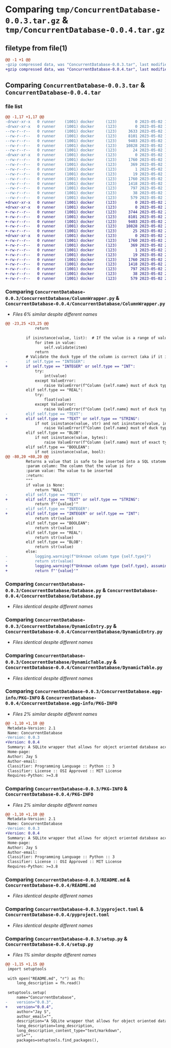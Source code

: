 # Comparing `tmp/ConcurrentDatabase-0.0.3.tar.gz` & `tmp/ConcurrentDatabase-0.0.4.tar.gz`

## filetype from file(1)

```diff
@@ -1 +1 @@
-gzip compressed data, was "ConcurrentDatabase-0.0.3.tar", last modified: Tue May  2 17:03:39 2023, max compression
+gzip compressed data, was "ConcurrentDatabase-0.0.4.tar", last modified: Tue May  2 21:09:45 2023, max compression
```

## Comparing `ConcurrentDatabase-0.0.3.tar` & `ConcurrentDatabase-0.0.4.tar`

### file list

```diff
@@ -1,17 +1,17 @@
-drwxr-xr-x   0 runner    (1001) docker     (123)        0 2023-05-02 17:03:39.855767 ConcurrentDatabase-0.0.3/
-drwxr-xr-x   0 runner    (1001) docker     (123)        0 2023-05-02 17:03:39.851767 ConcurrentDatabase-0.0.3/ConcurrentDatabase/
--rw-r--r--   0 runner    (1001) docker     (123)     3633 2023-05-02 17:03:26.000000 ConcurrentDatabase-0.0.3/ConcurrentDatabase/ColumnWrapper.py
--rw-r--r--   0 runner    (1001) docker     (123)     8101 2023-05-02 17:03:26.000000 ConcurrentDatabase-0.0.3/ConcurrentDatabase/Database.py
--rw-r--r--   0 runner    (1001) docker     (123)     9403 2023-05-02 17:03:26.000000 ConcurrentDatabase-0.0.3/ConcurrentDatabase/DynamicEntry.py
--rw-r--r--   0 runner    (1001) docker     (123)    10828 2023-05-02 17:03:26.000000 ConcurrentDatabase-0.0.3/ConcurrentDatabase/DynamicTable.py
--rw-r--r--   0 runner    (1001) docker     (123)       24 2023-05-02 17:03:26.000000 ConcurrentDatabase-0.0.3/ConcurrentDatabase/__init__.py
-drwxr-xr-x   0 runner    (1001) docker     (123)        0 2023-05-02 17:03:39.851767 ConcurrentDatabase-0.0.3/ConcurrentDatabase.egg-info/
--rw-r--r--   0 runner    (1001) docker     (123)     1760 2023-05-02 17:03:39.000000 ConcurrentDatabase-0.0.3/ConcurrentDatabase.egg-info/PKG-INFO
--rw-r--r--   0 runner    (1001) docker     (123)      369 2023-05-02 17:03:39.000000 ConcurrentDatabase-0.0.3/ConcurrentDatabase.egg-info/SOURCES.txt
--rw-r--r--   0 runner    (1001) docker     (123)        1 2023-05-02 17:03:39.000000 ConcurrentDatabase-0.0.3/ConcurrentDatabase.egg-info/dependency_links.txt
--rw-r--r--   0 runner    (1001) docker     (123)       19 2023-05-02 17:03:39.000000 ConcurrentDatabase-0.0.3/ConcurrentDatabase.egg-info/top_level.txt
--rw-r--r--   0 runner    (1001) docker     (123)     1760 2023-05-02 17:03:39.851767 ConcurrentDatabase-0.0.3/PKG-INFO
--rw-r--r--   0 runner    (1001) docker     (123)     1418 2023-05-02 17:03:26.000000 ConcurrentDatabase-0.0.3/README.md
--rw-r--r--   0 runner    (1001) docker     (123)      797 2023-05-02 17:03:26.000000 ConcurrentDatabase-0.0.3/pyproject.toml
--rw-r--r--   0 runner    (1001) docker     (123)       38 2023-05-02 17:03:39.855767 ConcurrentDatabase-0.0.3/setup.cfg
--rw-r--r--   0 runner    (1001) docker     (123)      579 2023-05-02 17:03:26.000000 ConcurrentDatabase-0.0.3/setup.py
+drwxr-xr-x   0 runner    (1001) docker     (123)        0 2023-05-02 21:09:45.753652 ConcurrentDatabase-0.0.4/
+drwxr-xr-x   0 runner    (1001) docker     (123)        0 2023-05-02 21:09:45.753652 ConcurrentDatabase-0.0.4/ConcurrentDatabase/
+-rw-r--r--   0 runner    (1001) docker     (123)     3744 2023-05-02 21:09:31.000000 ConcurrentDatabase-0.0.4/ConcurrentDatabase/ColumnWrapper.py
+-rw-r--r--   0 runner    (1001) docker     (123)     8101 2023-05-02 21:09:31.000000 ConcurrentDatabase-0.0.4/ConcurrentDatabase/Database.py
+-rw-r--r--   0 runner    (1001) docker     (123)     9403 2023-05-02 21:09:31.000000 ConcurrentDatabase-0.0.4/ConcurrentDatabase/DynamicEntry.py
+-rw-r--r--   0 runner    (1001) docker     (123)    10828 2023-05-02 21:09:31.000000 ConcurrentDatabase-0.0.4/ConcurrentDatabase/DynamicTable.py
+-rw-r--r--   0 runner    (1001) docker     (123)       25 2023-05-02 21:09:31.000000 ConcurrentDatabase-0.0.4/ConcurrentDatabase/__init__.py
+drwxr-xr-x   0 runner    (1001) docker     (123)        0 2023-05-02 21:09:45.753652 ConcurrentDatabase-0.0.4/ConcurrentDatabase.egg-info/
+-rw-r--r--   0 runner    (1001) docker     (123)     1760 2023-05-02 21:09:45.000000 ConcurrentDatabase-0.0.4/ConcurrentDatabase.egg-info/PKG-INFO
+-rw-r--r--   0 runner    (1001) docker     (123)      369 2023-05-02 21:09:45.000000 ConcurrentDatabase-0.0.4/ConcurrentDatabase.egg-info/SOURCES.txt
+-rw-r--r--   0 runner    (1001) docker     (123)        1 2023-05-02 21:09:45.000000 ConcurrentDatabase-0.0.4/ConcurrentDatabase.egg-info/dependency_links.txt
+-rw-r--r--   0 runner    (1001) docker     (123)       19 2023-05-02 21:09:45.000000 ConcurrentDatabase-0.0.4/ConcurrentDatabase.egg-info/top_level.txt
+-rw-r--r--   0 runner    (1001) docker     (123)     1760 2023-05-02 21:09:45.753652 ConcurrentDatabase-0.0.4/PKG-INFO
+-rw-r--r--   0 runner    (1001) docker     (123)     1418 2023-05-02 21:09:31.000000 ConcurrentDatabase-0.0.4/README.md
+-rw-r--r--   0 runner    (1001) docker     (123)      797 2023-05-02 21:09:31.000000 ConcurrentDatabase-0.0.4/pyproject.toml
+-rw-r--r--   0 runner    (1001) docker     (123)       38 2023-05-02 21:09:45.753652 ConcurrentDatabase-0.0.4/setup.cfg
+-rw-r--r--   0 runner    (1001) docker     (123)      579 2023-05-02 21:09:31.000000 ConcurrentDatabase-0.0.4/setup.py
```

### Comparing `ConcurrentDatabase-0.0.3/ConcurrentDatabase/ColumnWrapper.py` & `ConcurrentDatabase-0.0.4/ConcurrentDatabase/ColumnWrapper.py`

 * *Files 6% similar despite different names*

```diff
@@ -23,25 +23,25 @@
             return
 
         if isinstance(value, list):  # If the value is a range of values then validate each value in the range
             for item in value:
                 self.validate(item)
             return
         # Validate the duck type of the column is correct (aka if it is a string of an integer its still an integer)
-        if self.type == "INTEGER":
+        if self.type == "INTEGER" or self.type == "INT":
             try:
                 int(value)
             except ValueError:
                 raise ValueError(f"Column {self.name} must of duck type {self.type}")
         elif self.type == "REAL":
             try:
                 float(value)
             except ValueError:
                 raise ValueError(f"Column {self.name} must of duck type {self.type}")
-        elif self.type == "TEXT":
+        elif self.type == "TEXT" or self.type == "STRING":
             if not isinstance(value, str) and not isinstance(value, int) and not isinstance(value, float):
                 raise ValueError(f"Column {self.name} must of duck type {self.type} not {type(value)}")
         elif self.type == "BLOB":
             if not isinstance(value, bytes):
                 raise ValueError(f"Column {self.name} must of exact type {self.type}")
         elif self.type == "BOOLEAN":
             if not isinstance(value, bool):
@@ -80,20 +80,20 @@
         Returns a value that is safe to be inserted into a SQL statement
         :param column: The column that the value is for
         :param value: The value to be inserted
         :return:
         """
         if value is None:
             return "NULL"
-        elif self.type == "TEXT":
+        elif self.type == "TEXT" or self.type == "STRING":
             return f"'{value}'"
-        elif self.type == "INTEGER":
+        elif self.type == "INTEGER" or self.type == "INT":
             return str(value)
         elif self.type == "BOOLEAN":
             return str(value)
         elif self.type == "REAL":
             return str(value)
         elif self.type == "BLOB":
             return str(value)
         else:
-            logging.warning(f"Unknown column type {self.type}")
-            return str(value)
+            logging.warning(f"Unknown column type {self.type}, assuming TEXT")
+            return f"'{value}'"
```

### Comparing `ConcurrentDatabase-0.0.3/ConcurrentDatabase/Database.py` & `ConcurrentDatabase-0.0.4/ConcurrentDatabase/Database.py`

 * *Files identical despite different names*

### Comparing `ConcurrentDatabase-0.0.3/ConcurrentDatabase/DynamicEntry.py` & `ConcurrentDatabase-0.0.4/ConcurrentDatabase/DynamicEntry.py`

 * *Files identical despite different names*

### Comparing `ConcurrentDatabase-0.0.3/ConcurrentDatabase/DynamicTable.py` & `ConcurrentDatabase-0.0.4/ConcurrentDatabase/DynamicTable.py`

 * *Files identical despite different names*

### Comparing `ConcurrentDatabase-0.0.3/ConcurrentDatabase.egg-info/PKG-INFO` & `ConcurrentDatabase-0.0.4/ConcurrentDatabase.egg-info/PKG-INFO`

 * *Files 2% similar despite different names*

```diff
@@ -1,10 +1,10 @@
 Metadata-Version: 2.1
 Name: ConcurrentDatabase
-Version: 0.0.3
+Version: 0.0.4
 Summary: A SQLite wrapper that allows for object oriented database access.
 Home-page: 
 Author: Jay S
 Author-email: 
 Classifier: Programming Language :: Python :: 3
 Classifier: License :: OSI Approved :: MIT License
 Requires-Python: >=3.8
```

### Comparing `ConcurrentDatabase-0.0.3/PKG-INFO` & `ConcurrentDatabase-0.0.4/PKG-INFO`

 * *Files 2% similar despite different names*

```diff
@@ -1,10 +1,10 @@
 Metadata-Version: 2.1
 Name: ConcurrentDatabase
-Version: 0.0.3
+Version: 0.0.4
 Summary: A SQLite wrapper that allows for object oriented database access.
 Home-page: 
 Author: Jay S
 Author-email: 
 Classifier: Programming Language :: Python :: 3
 Classifier: License :: OSI Approved :: MIT License
 Requires-Python: >=3.8
```

### Comparing `ConcurrentDatabase-0.0.3/README.md` & `ConcurrentDatabase-0.0.4/README.md`

 * *Files identical despite different names*

### Comparing `ConcurrentDatabase-0.0.3/pyproject.toml` & `ConcurrentDatabase-0.0.4/pyproject.toml`

 * *Files identical despite different names*

### Comparing `ConcurrentDatabase-0.0.3/setup.py` & `ConcurrentDatabase-0.0.4/setup.py`

 * *Files 1% similar despite different names*

```diff
@@ -1,15 +1,15 @@
 import setuptools
 
 with open("README.md", "r") as fh:
     long_description = fh.read()
 
 setuptools.setup(
     name="ConcurrentDatabase",
-    version="0.0.3",
+    version="0.0.4",
     author="Jay S",
     author_email="",
     description="A SQLite wrapper that allows for object oriented database access.",
     long_description=long_description,
     long_description_content_type="text/markdown",
     url="",
     packages=setuptools.find_packages(),
```

